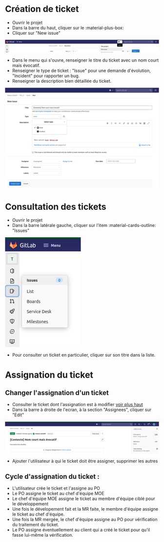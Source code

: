 # Création de ticket

- Ouvrir le projet
- Dans la barre du haut, cliquer sur le :material-plus-box:
- Cliquer sur "New issue"

![](../images/gitlab/issues/issues_1.png)

- Dans le menu qui s'ouvre, renseigner le titre du ticket avec un nom court mais évocatif.
- Renseigner le type de ticket : "Issue" pour une demande d'évolution, "Incident" pour rapporter un bug.
- Renseigner la description bien détaillée du ticket.

![](../images/gitlab/issues/issues_2.png)

# Consultation des tickets

- Ouvrir le projet
- Dans la barre latérale gauche, cliquer sur l'item :material-cards-outline: "Issues"

![](../images/gitlab/issues/issues_3.png)

- Pour consulter un ticket en particulier, cliquer sur son titre dans la liste.

# Assignation du ticket

## Changer l'assignation d'un ticket

- Consulter le ticket dont l'assignation est à modifier [voir plus haut](#consultation-des-tickets)
- Dans la barre à droite de l'ecran, à la section "Assignees", cliquer sur "Edit"

![](../images/gitlab/issues/issues_4.png)

- Ajouter l'utilisateur à qui le ticket doit être assigner, supprimer les autres

## Cycle d'assignation du ticket :

- L'utilisateur crée le ticket et l'assigne au PO
- Le PO assigne le ticket au chef d'équipe MOE
- Le chef d'équipe MOE assigne le ticket au membre d'équipe ciblé pour le développement
- Une fois le dévelopement fait et la MR faite, le membre d'équipe assigne le ticket au chef d'équipe.
- Une fois la MR mergée, le chef d'équipe assigne au PO pour vérification du traitement du ticket.
- Le PO assigne éventuellement au client qui a créé le ticket pour qu'il fasse lui-même la vérification.
